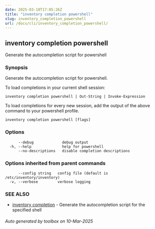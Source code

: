 ```yaml
---
date: 2025-03-10T17:05:26Z
title: "inventory completion powershell"
slug: inventory_completion_powershell
url: /docs/cli/inventory_completion_powershell/
---
```

## inventory completion powershell

Generate the autocompletion script for powershell

### Synopsis

Generate the autocompletion script for powershell.

To load completions in your current shell session:

	inventory completion powershell | Out-String | Invoke-Expression

To load completions for every new session, add the output of the above command
to your powershell profile.


```
inventory completion powershell [flags]
```

### Options

```
      --debug             debug output
  -h, --help              help for powershell
      --no-descriptions   disable completion descriptions
```

### Options inherited from parent commands

```
      --config string   config file (default is /etc/inventory/inventory)
  -v, --verbose         verbose logging
```

### SEE ALSO

* [inventory completion](/docs/cli/inventory_completion/)	 - Generate the autocompletion script for the specified shell

###### Auto generated by toolbox on 10-Mar-2025
